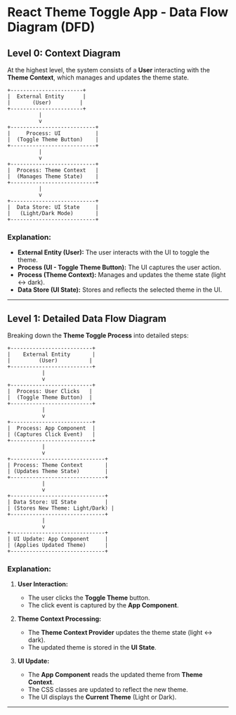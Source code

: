# React Theme Toggle App - Data Flow Diagram (DFD)

## Level 0: Context Diagram

At the highest level, the system consists of a **User** interacting with the **Theme Context**, which manages and updates the theme state.

```plaintext
+-----------------------+
|  External Entity      |
|       (User)         |
+-----------------------+
          |
          v
+---------------------------+
|     Process: UI           |
|  (Toggle Theme Button)    |
+---------------------------+
          |
          v
+---------------------------+
|  Process: Theme Context   |
|  (Manages Theme State)    |
+---------------------------+
          |
          v
+---------------------------+
|  Data Store: UI State     |
|   (Light/Dark Mode)       |
+---------------------------+
```

### Explanation:
- **External Entity (User):** The user interacts with the UI to toggle the theme.
- **Process (UI - Toggle Theme Button):** The UI captures the user action.
- **Process (Theme Context):** Manages and updates the theme state (light ↔ dark).
- **Data Store (UI State):** Stores and reflects the selected theme in the UI.

---

## Level 1: Detailed Data Flow Diagram

Breaking down the **Theme Toggle Process** into detailed steps:

```plaintext
+--------------------------+
|    External Entity       |
|         (User)          |
+--------------------------+
           |
           v
+--------------------------+
|  Process: User Clicks   |
|  (Toggle Theme Button)  |
+--------------------------+
           |
           v
+--------------------------+
|  Process: App Component  |
| (Captures Click Event)   |
+--------------------------+
           |
           v
+------------------------------+
| Process: Theme Context       |
| (Updates Theme State)        |
+------------------------------+
           |
           v
+------------------------------+
| Data Store: UI State         |
| (Stores New Theme: Light/Dark) |
+------------------------------+
           |
           v
+------------------------------+
| UI Update: App Component     |
| (Applies Updated Theme)      |
+------------------------------+
```

### Explanation:
1. **User Interaction:**
   - The user clicks the **Toggle Theme** button.
   - The click event is captured by the **App Component**.

2. **Theme Context Processing:**
   - The **Theme Context Provider** updates the theme state (light ↔ dark).
   - The updated theme is stored in the **UI State**.

3. **UI Update:**
   - The **App Component** reads the updated theme from **Theme Context**.
   - The CSS classes are updated to reflect the new theme.
   - The UI displays the **Current Theme** (Light or Dark).

---


